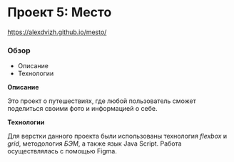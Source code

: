 # Проект 5: Место

https://alexdvizh.github.io/mesto/

### Обзор
* Описание
* Технологии

**Описание**

Это проект о путешествиях, где любой пользователь сможет поделиться своими фото и информацией о себе.

**Технологии**

Для верстки данного проекта были использованы технология *flexbox* и *grid*, методология *БЭМ*, а также язык Java Script.
Работа осуществлялась с помощью Figma.
